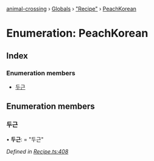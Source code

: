 [animal-crossing](../README.md) › [Globals](../globals.md) › ["Recipe"](../modules/_recipe_.md) › [PeachKorean](_recipe_.peachkorean.md)

# Enumeration: PeachKorean

## Index

### Enumeration members

* [두근](_recipe_.peachkorean.md#두근)

## Enumeration members

###  두근

• **두근**: = "두근"

*Defined in [Recipe.ts:408](https://github.com/Norviah/animal-crossing/blob/738a792/module/types/Recipe.ts#L408)*
